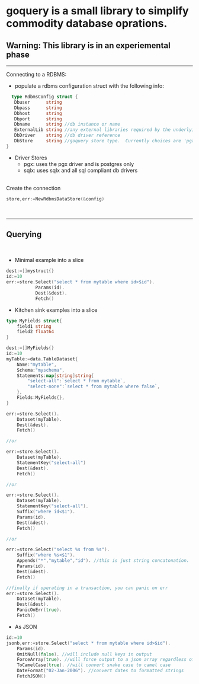 # goquery is a small library to simplify commodity database oprations.

## Warning: This library is in an experiemental phase

---
Connecting to a RDBMS:

 - populate a rdbms configuration struct with the following info:
 ```go
   type RdbmsConfig struct {
	Dbuser      string 
	Dbpass      string
	Dbhost      string
	Dbport      string
	Dbname      string //db instance or name
	ExternalLib string //any external libraries required by the underlying db driver.  for example the instance client location for oracle connections
	DbDriver    string //db driver reference 
	DbStore     string //goquery store type.  Currently choices are 'pgx' or 'sqlx'
}
```
  - Driver Stores
    - pgx: uses the pgx driver and is postgres only
    - sqlx: uses sqlx and all sql compliant db drivers

<br/>
 Create the connection

 ```go
 store,err:=NewRdbmsDataStore(&config)
 ```

<br/>

---

## Querying
<br/>

- Minimal example into a slice
```go
dest:=[]mystruct{}
id:=10
err:=store.Select("select * from mytable where id>$id").
           Params(id).
	       Dest(&dest).
	       Fetch()
```

- Kitchen sink examples into a slice
```go
type MyFields struct{
	field1 string
	field2 float64
}

dest:=[]MyFields{}
id:=10
myTable:=data.TableDataset{
	Name:"mytable",
	Schema:"myschema",
	Statements:map[string]string{
		"select-all":`select * from mytable`,
		"select-none":`select * from mytable where false`,
	},
	Fields:MyFields{},
}

err:=store.Select().
	Dataset(myTable).
	Dest(&dest).
	Fetch()

//or

err:=store.Select().
	Dataset(myTable).
	StatementKey("select-all")
	Dest(&dest).
	Fetch()

//or

err:=store.Select().
	Dataset(myTable).
	StatementKey("select-all").
	Suffix("where id<$1").
	Params(id).
	Dest(&dest).
	Fetch()

//or

err:=store.Select("select %s from %s").
	Suffix("where %s<$1").
	Appends("*","mytable","id"). //this is just string concatonation.  Never append user input. 
	Params(id).
	Dest(&dest).
	Fetch()

//finally if operating in a transaction, you can panic on err
err:=store.Select().
	Dataset(myTable).
	Dest(&dest).
	PanicOnErr(true).
	Fetch()

```

- As JSON
```go
id:=10
jsonb,err:=store.Select("select * from mytable where id>$id").
	Params(id).
	OmitNull(false). //will include null keys in output
	ForceArray(true). //will force output to a json array regardless of the number of records
	ToCamelCase(true). //will convert snake case to camel case
	DateFormat("02-Jan-2006"). //convert dates to formatted strings 
	FetchJSON()

```